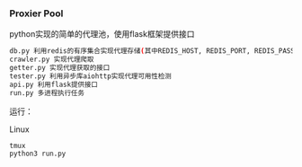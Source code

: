 ### Proxier Pool

python实现的简单的代理池，使用flask框架提供接口

```bash
db.py 利用redis的有序集合实现代理存储(其中REDIS_HOST, REDIS_PORT, REDIS_PASSWORD根据本地redis情况更改)
crawler.py 实现代理爬取
getter.py 实现代理获取的接口
tester.py 利用异步库aiohttp实现代理可用性检测
api.py 利用flask提供接口
run.py 多进程执行任务
```

运行：

Linux

```bash
tmux
python3 run.py
```

